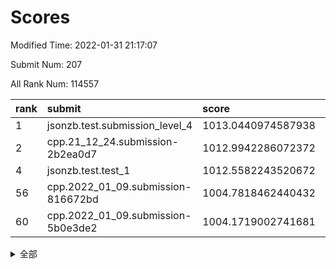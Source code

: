 # Scores

Modified Time: 2022-01-31 21:17:07

Submit Num: 207

All Rank Num: 114557

| rank |               submit               |       score        |       sigma        | pk_num |
| :--- | :--------------------------------- | :----------------- | :----------------- | :----- |
| 1    | jsonzb.test.submission_level_4     | 1013.0440974587938 | 0.8392340053774133 | 2215   |
| 2    | cpp.21_12_24.submission-2b2ea0d7   | 1012.9942286072372 | 0.8238620552838494 | 2214   |
| 4    | jsonzb.test.test_1                 | 1012.5582243520672 | 0.8218480157393869 | 2215   |
| 56   | cpp.2022_01_09.submission-816672bd | 1004.7818462440432 | 0.7221077795210741 | 2216   |
| 60   | cpp.2022_01_09.submission-5b0e3de2 | 1004.1719002741681 | 0.7268506559607533 | 2210   |


<details>
<summary>全部</summary>

| rank |                 submit                 |       score        |       sigma        | pk_num |
| :--- | :------------------------------------- | :----------------- | :----------------- | :----- |
| 1    | jsonzb.test.submission_level_4         | 1013.0440974587938 | 0.8392340053774133 | 2215   |
| 2    | cpp.21_12_24.submission-2b2ea0d7       | 1012.9942286072372 | 0.8238620552838494 | 2214   |
| 3    | gobigger.level_3.submission_level_3_45 | 1012.7127288648433 | 0.7922759197131826 | 2215   |
| 4    | jsonzb.test.test_1                     | 1012.5582243520672 | 0.8218480157393869 | 2215   |
| 5    | gobigger.level_3.submission_level_3_36 | 1012.2395460267514 | 0.7866441682890474 | 2215   |
| 6    | gobigger.level_3.submission_level_3_26 | 1011.5160152920914 | 0.7822516594553176 | 2208   |
| 7    | gobigger.level_3.submission_level_3_8  | 1011.3577337743728 | 0.8100546017856332 | 2216   |
| 8    | gobigger.level_3.submission_level_3_25 | 1011.0778927200387 | 0.7798496620588371 | 2217   |
| 9    | gobigger.level_3.submission_level_3_35 | 1011.0091281158175 | 0.8124127105912754 | 2211   |
| 10   | gobigger.level_3.submission_level_3_31 | 1010.9360759246148 | 0.7862204957951395 | 2211   |
| 11   | gobigger.level_3.submission_level_3_24 | 1010.6299610752467 | 0.7498981580257361 | 2216   |
| 12   | gobigger.level_3.submission_level_3_28 | 1010.5643370190318 | 0.7650797079255807 | 2221   |
| 13   | gobigger.level_3.submission_level_3_0  | 1010.5526912080016 | 0.7789505127121128 | 2215   |
| 14   | gobigger.level_3.submission_level_3_39 | 1010.481294621592  | 0.7704637533881045 | 2216   |
| 15   | gobigger.level_3.submission_level_3_13 | 1010.3241933787662 | 0.761675935802854  | 2218   |
| 16   | gobigger.level_3.submission_level_3_44 | 1010.2741657418983 | 0.7339209409265137 | 2217   |
| 17   | gobigger.level_3.submission_level_3_4  | 1010.2663724463546 | 0.7810871765257587 | 2219   |
| 18   | gobigger.level_3.submission_level_3_10 | 1010.2259185377432 | 0.7537179338441158 | 2212   |
| 19   | gobigger.level_3.submission_level_3_21 | 1010.204710281297  | 0.7619971490227484 | 2216   |
| 20   | gobigger.level_3.submission_level_3_40 | 1010.1845406719384 | 0.7716604271610705 | 2212   |
| 21   | gobigger.level_3.submission_level_3_12 | 1010.1720153112781 | 0.7716587316959675 | 2220   |
| 22   | gobigger.level_3.submission_level_3_42 | 1010.1009039647197 | 0.7500525355434364 | 2207   |
| 23   | gobigger.level_3.submission_level_3_29 | 1010.0067811638224 | 0.7672029182426019 | 2212   |
| 24   | gobigger.level_3.submission_level_3_9  | 1009.980708194197  | 0.7623340073250249 | 2214   |
| 25   | gobigger.level_3.submission_level_3_2  | 1009.9778513008677 | 0.761933637152655  | 2215   |
| 26   | gobigger.level_3.submission_level_3_14 | 1009.8543844025354 | 0.7645515038222757 | 2214   |
| 27   | gobigger.level_3.submission_level_3_18 | 1009.8523633066937 | 0.7625917932064802 | 2210   |
| 28   | gobigger.level_3.submission_level_3_27 | 1009.8390090640465 | 0.7486605397977749 | 2213   |
| 29   | gobigger.level_3.submission_level_3_49 | 1009.8289163262016 | 0.7585908914082624 | 2215   |
| 30   | gobigger.level_3.submission_level_3_11 | 1009.7882951446196 | 0.7538133717592563 | 2210   |
| 31   | gobigger.level_3.submission_level_3_6  | 1009.787799751872  | 0.7650017941309852 | 2211   |
| 32   | gobigger.level_3.submission_level_3_41 | 1009.7083775415803 | 0.7598033428017114 | 2216   |
| 33   | gobigger.level_3.submission_level_3_38 | 1009.6969117146158 | 0.7573610731089218 | 2211   |
| 34   | gobigger.level_3.submission_level_3_33 | 1009.6898592432544 | 0.7629828033044795 | 2216   |
| 35   | gobigger.level_3.submission_level_3_1  | 1009.6814200474324 | 0.7490780084453473 | 2212   |
| 36   | gobigger.level_3.submission_level_3_30 | 1009.6331455024014 | 0.7564012409327293 | 2213   |
| 37   | gobigger.level_3.submission_level_3_15 | 1009.6300243236228 | 0.7420368137504565 | 2212   |
| 38   | gobigger.level_3.submission_level_3_16 | 1009.613492823572  | 0.7296310156001753 | 2213   |
| 39   | gobigger.level_3.submission_level_3_3  | 1009.5981185967189 | 0.7598262289836358 | 2217   |
| 40   | gobigger.level_3.submission_level_3_5  | 1009.4910268735232 | 0.7438247246943643 | 2210   |
| 41   | gobigger.level_3.submission_level_3_37 | 1009.4768165165145 | 0.7841031154471357 | 2213   |
| 42   | gobigger.level_3.submission_level_3_48 | 1009.3561357597929 | 0.7400483392524192 | 2216   |
| 43   | gobigger.level_3.submission_level_3_22 | 1009.3154847437099 | 0.7398313450925664 | 2211   |
| 44   | gobigger.level_3.submission_level_3_7  | 1009.260030000852  | 0.7391538837554249 | 2212   |
| 45   | gobigger.level_3.submission_level_3_47 | 1009.2057247601762 | 0.7545513245027197 | 2215   |
| 46   | gobigger.level_3.submission_level_3_19 | 1009.1848053052757 | 0.7476656598387729 | 2215   |
| 47   | gobigger.level_3.submission_level_3_43 | 1009.0860496904987 | 0.7569232359162464 | 2212   |
| 48   | gobigger.level_3.submission_level_3_34 | 1008.7056068217003 | 0.7488365042546109 | 2213   |
| 49   | gobigger.level_3.submission_level_3_20 | 1008.6952030337494 | 0.7394885033190142 | 2212   |
| 50   | gobigger.level_3.submission_level_3_23 | 1008.6535061525698 | 0.7436567875117117 | 2214   |
| 51   | gobigger.level_3.submission_level_3_32 | 1008.5159123618217 | 0.7467242120669814 | 2214   |
| 52   | gobigger.level_3.submission_level_3_46 | 1008.2127043733913 | 0.7458115932112062 | 2217   |
| 53   | gobigger.level_3.submission_level_3_17 | 1007.8736056589803 | 0.7398406358937157 | 2213   |
| 54   | gobigger.level_1.submission_level_1_30 | 1005.1373208735394 | 0.7212210993583442 | 2212   |
| 55   | gobigger.level_1.submission_level_1_8  | 1004.9427667220186 | 0.7164487189170522 | 2215   |
| 56   | cpp.2022_01_09.submission-816672bd     | 1004.7818462440432 | 0.7221077795210741 | 2216   |
| 57   | gobigger.level_1.submission_level_1_14 | 1004.5164181666643 | 0.7130434831893314 | 2213   |
| 58   | gobigger.level_1.submission_level_1_32 | 1004.4687264733163 | 0.724916850431661  | 2214   |
| 59   | gobigger.level_1.submission_level_1_17 | 1004.3380251582408 | 0.7100892679540116 | 2215   |
| 60   | cpp.2022_01_09.submission-5b0e3de2     | 1004.1719002741681 | 0.7268506559607533 | 2210   |
| 61   | gobigger.level_1.submission_level_1_34 | 1004.0060676222299 | 0.7182825862928337 | 2210   |
| 62   | gobigger.level_1.submission_level_1_22 | 1003.9797538280452 | 0.7239882984009589 | 2217   |
| 63   | gobigger.level_1.submission_level_1_48 | 1003.9616879144114 | 0.7156769838458533 | 2212   |
| 64   | gobigger.level_1.submission_level_1_43 | 1003.945130072983  | 0.7314173245669393 | 2219   |
| 65   | gobigger.level_1.submission_level_1_39 | 1003.9099568464759 | 0.710654664367742  | 2214   |
| 66   | gobigger.level_1.submission_level_1_12 | 1003.7507607662588 | 0.7187779530814452 | 2210   |
| 67   | gobigger.level_1.submission_level_1_10 | 1003.6419501016875 | 0.725925655494057  | 2209   |
| 68   | gobigger.level_1.submission_level_1_31 | 1003.632480000187  | 0.7140416947288578 | 2210   |
| 69   | gobigger.level_1.submission_level_1_49 | 1003.6053181423945 | 0.7129408957710999 | 2217   |
| 70   | gobigger.level_1.submission_level_1_1  | 1003.4394757998482 | 0.7099650918313458 | 2209   |
| 71   | gobigger.level_1.submission_level_1_37 | 1003.4364563054816 | 0.7217993609313921 | 2214   |
| 72   | gobigger.level_1.submission_level_1_27 | 1003.425315018623  | 0.7193196097120186 | 2214   |
| 73   | gobigger.level_1.submission_level_1_13 | 1003.4214312378717 | 0.7165478407070677 | 2215   |
| 74   | gobigger.level_1.submission_level_1_6  | 1003.3841202047397 | 0.7092817527208334 | 2217   |
| 75   | gobigger.level_1.submission_level_1_0  | 1003.3451490240114 | 0.7088112953775294 | 2215   |
| 76   | gobigger.level_1.submission_level_1_41 | 1003.3429960523865 | 0.7275055689341999 | 2217   |
| 77   | gobigger.level_1.submission_level_1_19 | 1003.2600591389236 | 0.7097456055562955 | 2209   |
| 78   | gobigger.level_1.submission_level_1_44 | 1003.2229645204728 | 0.7217331840639374 | 2214   |
| 79   | gobigger.level_1.submission_level_1_16 | 1003.2138576514551 | 0.7202638250111852 | 2213   |
| 80   | gobigger.level_1.submission_level_1_5  | 1003.1396991481149 | 0.7203643636210174 | 2213   |
| 81   | gobigger.level_1.submission_level_1_15 | 1003.138066623525  | 0.7302311037782717 | 2217   |
| 82   | gobigger.level_1.submission_level_1_46 | 1003.1345316012407 | 0.7230697290174958 | 2213   |
| 83   | gobigger.level_1.submission_level_1_38 | 1003.1157681822572 | 0.7109352455963804 | 2212   |
| 84   | gobigger.level_1.submission_level_1_25 | 1003.0749209997706 | 0.7198114885749307 | 2208   |
| 85   | gobigger.level_1.submission_level_1_45 | 1003.022774334958  | 0.7209887115120568 | 2214   |
| 86   | gobigger.level_1.submission_level_1_3  | 1003.0090707595846 | 0.7108188181414842 | 2217   |
| 87   | gobigger.level_1.submission_level_1_4  | 1002.9938555837767 | 0.721724292285058  | 2209   |
| 88   | gobigger.level_1.submission_level_1_47 | 1002.9759789400567 | 0.716636070992425  | 2214   |
| 89   | gobigger.level_1.submission_level_1_29 | 1002.9488379745331 | 0.7169937378595646 | 2213   |
| 90   | gobigger.level_1.submission_level_1_26 | 1002.9159912773762 | 0.7176313760204436 | 2210   |
| 91   | gobigger.level_1.submission_level_1_40 | 1002.9007147859095 | 0.71667443453445   | 2218   |
| 92   | gobigger.level_1.submission_level_1_9  | 1002.8835395688014 | 0.7184788059233711 | 2211   |
| 93   | gobigger.level_1.submission_level_1_42 | 1002.8250393138109 | 0.7221028267353311 | 2214   |
| 94   | gobigger.level_1.submission_level_1_24 | 1002.8189093423954 | 0.7103630228407977 | 2214   |
| 95   | gobigger.level_1.submission_level_1_2  | 1002.711377160956  | 0.7122265276445127 | 2217   |
| 96   | gobigger.level_1.submission_level_1_35 | 1002.5815031911328 | 0.7044651724435051 | 2215   |
| 97   | gobigger.level_1.submission_level_1_28 | 1002.5074125056497 | 0.7126586295544687 | 2210   |
| 98   | gobigger.level_1.submission_level_1_21 | 1002.4817133262962 | 0.7148466714012628 | 2210   |
| 99   | gobigger.level_1.submission_level_1_11 | 1002.2442691849686 | 0.7071687300243674 | 2217   |
| 100  | gobigger.level_1.submission_level_1_23 | 1002.2408689790811 | 0.7180974824120537 | 2216   |
| 101  | gobigger.level_1.submission_level_1_33 | 1002.2259891406437 | 0.7128451055502326 | 2210   |
| 102  | gobigger.level_1.submission_level_1_20 | 1002.0849015280048 | 0.7131122751353778 | 2216   |
| 103  | gobigger.level_1.submission_level_1_18 | 1001.6629943786936 | 0.6973732522137582 | 2210   |
| 104  | gobigger.level_1.submission_level_1_36 | 1001.6326752939964 | 0.7084583363754536 | 2209   |
| 105  | gobigger.level_1.submission_level_1_7  | 1001.0112119393671 | 0.7157432011444992 | 2212   |
| 106  | gobigger.random.submission_random_34   | 997.1130119132474  | 0.7025293622431178 | 2212   |
| 107  | gobigger.random.submission_random_22   | 997.0380872552222  | 0.7111413709991    | 2216   |
| 108  | gobigger.random.submission_random_36   | 996.967677570391   | 0.7115024631025307 | 2208   |
| 109  | gobigger.random.submission_random_1    | 996.951684280138   | 0.7205458867985749 | 2213   |
| 110  | gobigger.random.submission_random_16   | 996.8880167027116  | 0.7056985897683071 | 2218   |
| 111  | gobigger.random.submission_random_45   | 996.841489262289   | 0.700509965407394  | 2210   |
| 112  | gobigger.random.submission_random_28   | 996.7384297486389  | 0.716595941188042  | 2212   |
| 113  | gobigger.random.submission_random_11   | 996.5897453430189  | 0.7085283205288658 | 2210   |
| 114  | gobigger.random.submission_random_5    | 996.5871346707694  | 0.7120789950257379 | 2215   |
| 115  | gobigger.random.submission_random_19   | 996.5650514069988  | 0.7063428796978974 | 2217   |
| 116  | gobigger.random.submission_random_35   | 996.5445985490545  | 0.7106892311591946 | 2217   |
| 117  | gobigger.random.submission_random_18   | 996.4835489391469  | 0.7090650678762792 | 2212   |
| 118  | gobigger.random.submission_random_6    | 996.4365727733253  | 0.715496357008294  | 2212   |
| 119  | gobigger.random.submission_random_38   | 996.4022423198244  | 0.7102907769899571 | 2214   |
| 120  | gobigger.random.submission_random_21   | 996.4011268278508  | 0.7053713470838391 | 2212   |
| 121  | gobigger.random.submission_random_17   | 996.2930174980025  | 0.6978974867998903 | 2221   |
| 122  | gobigger.random.submission_random_23   | 996.2430842135465  | 0.7076506233416722 | 2215   |
| 123  | gobigger.random.submission_random_20   | 996.2422547898433  | 0.7019876262289737 | 2215   |
| 124  | gobigger.random.submission_random_48   | 996.1789078487708  | 0.7113312757130297 | 2219   |
| 125  | gobigger.random.submission_random_3    | 996.1684215462651  | 0.7028542140820524 | 2214   |
| 126  | gobigger.random.submission_random_27   | 996.0920780813392  | 0.7168215504209291 | 2214   |
| 127  | gobigger.random.submission_random_24   | 996.042176962523   | 0.7050676535651822 | 2217   |
| 128  | gobigger.random.submission_random_43   | 995.9595363536159  | 0.7059331859945192 | 2215   |
| 129  | gobigger.random.submission_random_8    | 995.9446008525919  | 0.7079581514226992 | 2212   |
| 130  | gobigger.random.submission_random_7    | 995.8394207201458  | 0.7093431745195327 | 2216   |
| 131  | gobigger.random.submission_random_37   | 995.8393372695564  | 0.7361790408507289 | 2215   |
| 132  | gobigger.random.submission_random_49   | 995.8326652005429  | 0.7040254248415755 | 2213   |
| 133  | gobigger.random.submission_random_26   | 995.7652626505011  | 0.7007054237818072 | 2214   |
| 134  | gobigger.random.submission_random_46   | 995.7642496766886  | 0.7015546295613995 | 2215   |
| 135  | gobigger.random.submission_random_47   | 995.7605018863701  | 0.7209273083614867 | 2213   |
| 136  | gobigger.random.submission_random_32   | 995.7318404066473  | 0.7217339143823654 | 2214   |
| 137  | gobigger.random.submission_random_9    | 995.6776555720467  | 0.7087518902179283 | 2215   |
| 138  | gobigger.random.submission_random_30   | 995.6716909073872  | 0.7184276864783752 | 2217   |
| 139  | gobigger.random.submission_random_25   | 995.664954258445   | 0.7070135388971143 | 2213   |
| 140  | gobigger.random.submission_random_15   | 995.5191127607809  | 0.6974349321955163 | 2212   |
| 141  | gobigger.random.submission_random_12   | 995.518188352587   | 0.7080598619605192 | 2215   |
| 142  | gobigger.random.submission_random_0    | 995.4166801431836  | 0.7041116848402108 | 2216   |
| 143  | gobigger.level_2.submission_level_2_26 | 995.4026633098964  | 0.7286025224294206 | 2211   |
| 144  | gobigger.random.submission_random_33   | 995.3154792757239  | 0.7135927962354159 | 2210   |
| 145  | gobigger.random.submission_random_2    | 995.3112264941436  | 0.7179550065426513 | 2210   |
| 146  | gobigger.random.submission_random_14   | 995.2862694326915  | 0.7054908258676884 | 2215   |
| 147  | gobigger.random.submission_random_39   | 995.2371098054118  | 0.7159394552069076 | 2215   |
| 148  | gobigger.random.submission_random_40   | 995.2029028785099  | 0.7106180362299663 | 2216   |
| 149  | gobigger.random.submission_random_44   | 995.1851581125876  | 0.7135279005393709 | 2210   |
| 150  | gobigger.random.submission_random_42   | 995.1081470680715  | 0.710038998310246  | 2213   |
| 151  | gobigger.random.submission_random_29   | 995.0296821382831  | 0.7027532154296067 | 2211   |
| 152  | gobigger.random.submission_random_41   | 994.9034410282893  | 0.7125988783122218 | 2213   |
| 153  | gobigger.random.submission_random_31   | 994.8086046048835  | 0.7277301286751577 | 2219   |
| 154  | gobigger.random.submission_random_13   | 994.7997069919649  | 0.7056696811402725 | 2211   |
| 155  | gobigger.random.submission_random_10   | 994.764860012332   | 0.7113175381277569 | 2216   |
| 156  | gobigger.level_2.submission_level_2_34 | 994.3084969558893  | 0.7125900489897389 | 2213   |
| 157  | gobigger.random.submission_random_4    | 994.0044460171148  | 0.7129974146713659 | 2212   |
| 158  | gobigger.level_2.submission_level_2_23 | 993.7949808434796  | 0.7276734412353081 | 2211   |
| 159  | gobigger.level_2.submission_level_2_8  | 993.7758547706414  | 0.7281750731149184 | 2212   |
| 160  | gobigger.level_2.submission_level_2_48 | 993.2458519699832  | 0.736715655323653  | 2215   |
| 161  | gobigger.level_2.submission_level_2_15 | 993.0648066169847  | 0.7275268363290667 | 2211   |
| 162  | gobigger.level_2.submission_level_2_9  | 993.0624016458925  | 0.7349435086805529 | 2209   |
| 163  | gobigger.level_2.submission_level_2_27 | 992.9212089847366  | 0.7405960529817138 | 2216   |
| 164  | gobigger.level_2.submission_level_2_37 | 992.8513870533951  | 0.7533727170745907 | 2213   |
| 165  | gobigger.level_2.submission_level_2_17 | 992.756027611837   | 0.7380761183028042 | 2211   |
| 166  | gobigger.level_2.submission_level_2_11 | 992.6933209472459  | 0.7389366764545104 | 2216   |
| 167  | gobigger.level_2.submission_level_2_31 | 992.688692867877   | 0.739124797041315  | 2214   |
| 168  | gobigger.level_2.submission_level_2_21 | 992.620964432232   | 0.7398210251283605 | 2211   |
| 169  | gobigger.level_2.submission_level_2_36 | 992.6164632107906  | 0.7341383967735708 | 2213   |
| 170  | gobigger.level_2.submission_level_2_14 | 992.6054653326813  | 0.7652565228516441 | 2218   |
| 171  | gobigger.level_2.submission_level_2_13 | 992.5876872472788  | 0.7160504620567896 | 2217   |
| 172  | gobigger.level_2.submission_level_2_12 | 992.4219948848577  | 0.737304650599479  | 2215   |
| 173  | gobigger.level_2.submission_level_2_44 | 992.4173662997501  | 0.7312812249616294 | 2219   |
| 174  | gobigger.level_2.submission_level_2_2  | 992.3960886869299  | 0.7427255646091511 | 2215   |
| 175  | gobigger.level_2.submission_level_2_0  | 992.3565147322785  | 0.7419595043706015 | 2215   |
| 176  | gobigger.level_2.submission_level_2_40 | 992.3154823297509  | 0.7440518314168235 | 2216   |
| 177  | gobigger.level_2.submission_level_2_25 | 992.2183380778148  | 0.7382412688102117 | 2212   |
| 178  | gobigger.level_2.submission_level_2_47 | 992.1239093296102  | 0.7523524802065259 | 2215   |
| 179  | gobigger.level_2.submission_level_2_1  | 992.113294441693   | 0.7430627376401747 | 2213   |
| 180  | gobigger.level_2.submission_level_2_30 | 992.109930517145   | 0.7464818803515489 | 2206   |
| 181  | gobigger.level_2.submission_level_2_45 | 992.0937471551198  | 0.7498749424756672 | 2215   |
| 182  | gobigger.level_2.submission_level_2_41 | 992.0579033814475  | 0.756247062546985  | 2215   |
| 183  | gobigger.level_2.submission_level_2_5  | 992.0301387987657  | 0.7274963285983926 | 2214   |
| 184  | gobigger.level_2.submission_level_2_49 | 991.9817660172711  | 0.7340232692717253 | 2215   |
| 185  | gobigger.level_2.submission_level_2_35 | 991.7800105302966  | 0.7387079335322071 | 2211   |
| 186  | gobigger.level_2.submission_level_2_24 | 991.7704195723894  | 0.7292253654220551 | 2212   |
| 187  | gobigger.level_2.submission_level_2_38 | 991.7612291670748  | 0.731214723846616  | 2213   |
| 188  | gobigger.level_2.submission_level_2_22 | 991.6946771997564  | 0.7534034022506909 | 2212   |
| 189  | gobigger.level_2.submission_level_2_6  | 991.6635443844227  | 0.7319255337345567 | 2218   |
| 190  | gobigger.level_2.submission_level_2_4  | 991.5694265379232  | 0.7506727510900403 | 2214   |
| 191  | gobigger.level_2.submission_level_2_28 | 991.4394038478175  | 0.7407720257484143 | 2218   |
| 192  | gobigger.level_2.submission_level_2_18 | 991.3738958887282  | 0.7848865345382299 | 2215   |
| 193  | gobigger.level_2.submission_level_2_29 | 991.3726329758708  | 0.750479646154699  | 2214   |
| 194  | gobigger.level_2.submission_level_2_33 | 991.3695822637832  | 0.7469506503339745 | 2221   |
| 195  | gobigger.level_2.submission_level_2_32 | 991.3412697081432  | 0.7532038150486446 | 2215   |
| 196  | gobigger.level_2.submission_level_2_16 | 991.3010810547528  | 0.7267413239743561 | 2210   |
| 197  | gobigger.level_2.submission_level_2_46 | 991.227234395604   | 0.7274305089461311 | 2213   |
| 198  | gobigger.level_2.submission_level_2_19 | 991.0431078478339  | 0.7464597019290692 | 2209   |
| 199  | gobigger.level_2.submission_level_2_10 | 990.9213442704339  | 0.7518755493009012 | 2210   |
| 200  | gobigger.level_2.submission_level_2_39 | 990.8029566049981  | 0.7629578245034512 | 2219   |
| 201  | gobigger.level_2.submission_level_2_7  | 990.7916522927081  | 0.7625999717672479 | 2214   |
| 202  | gobigger.level_2.submission_level_2_3  | 990.7446619419535  | 0.7603628868837646 | 2214   |
| 203  | gobigger.level_2.submission_level_2_43 | 990.690078743007   | 0.7442433922196465 | 2212   |
| 204  | gobigger.level_2.submission_level_2_20 | 989.81133298708    | 0.7757477016199749 | 2213   |
| 205  | gobigger.level_2.submission_level_2_42 | 989.8035627610425  | 0.7775282967471472 | 2210   |
| 206  | gobigger.none.submission_none_1        | 978.5237348562706  | 1.165705179699704  | 2212   |
| 207  | gobigger.none.submission_none_0        | 976.8997557891607  | 1.333550214098841  | 2211   |

</details>